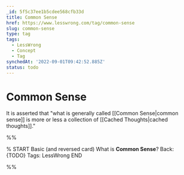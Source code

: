 ```yaml
---
_id: 5f5c37ee1b5cdee568cfb33d
title: Common Sense
href: https://www.lesswrong.com/tag/common-sense
slug: common-sense
type: tag
tags:
  - LessWrong
  - Concept
  - Tag
synchedAt: '2022-09-01T09:42:52.885Z'
status: todo
---
```


# Common Sense

It is asserted that "what is generally called [[Common Sense|common sense]] is more or less a collection of [[Cached Thoughts|cached thoughts]]."


%%

% START
Basic (and reversed card)
What is **Common Sense**?
Back: {TODO}
Tags: LessWrong
END
<!--ID: 1663157014107-->


%%
	
